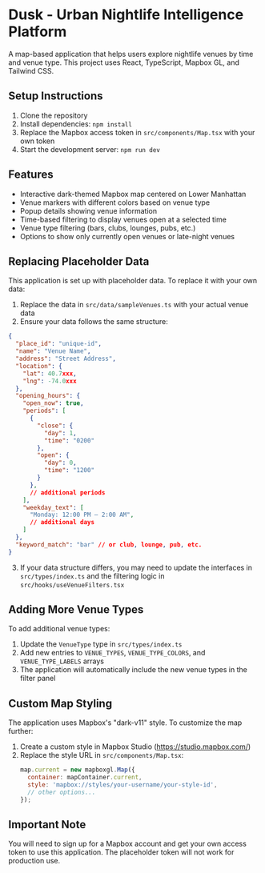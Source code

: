 # Dusk - Urban Nightlife Intelligence Platform

A map-based application that helps users explore nightlife venues by time and venue type. This project uses React, TypeScript, Mapbox GL, and Tailwind CSS.

## Setup Instructions

1. Clone the repository
2. Install dependencies: `npm install`
3. Replace the Mapbox access token in `src/components/Map.tsx` with your own token
4. Start the development server: `npm run dev`

## Features

- Interactive dark-themed Mapbox map centered on Lower Manhattan
- Venue markers with different colors based on venue type
- Popup details showing venue information
- Time-based filtering to display venues open at a selected time
- Venue type filtering (bars, clubs, lounges, pubs, etc.)
- Options to show only currently open venues or late-night venues

## Replacing Placeholder Data

This application is set up with placeholder data. To replace it with your own data:

1. Replace the data in `src/data/sampleVenues.ts` with your actual venue data
2. Ensure your data follows the same structure:

```json
{
  "place_id": "unique-id",
  "name": "Venue Name",
  "address": "Street Address",
  "location": {
    "lat": 40.7xxx,
    "lng": -74.0xxx
  },
  "opening_hours": {
    "open_now": true,
    "periods": [
      {
        "close": {
          "day": 1,
          "time": "0200"
        },
        "open": {
          "day": 0,
          "time": "1200"
        }
      },
      // additional periods
    ],
    "weekday_text": [
      "Monday: 12:00 PM – 2:00 AM",
      // additional days
    ]
  },
  "keyword_match": "bar" // or club, lounge, pub, etc.
}
```

3. If your data structure differs, you may need to update the interfaces in `src/types/index.ts` and the filtering logic in `src/hooks/useVenueFilters.tsx`

## Adding More Venue Types

To add additional venue types:

1. Update the `VenueType` type in `src/types/index.ts`
2. Add new entries to `VENUE_TYPES`, `VENUE_TYPE_COLORS`, and `VENUE_TYPE_LABELS` arrays
3. The application will automatically include the new venue types in the filter panel

## Custom Map Styling

The application uses Mapbox's "dark-v11" style. To customize the map further:

1. Create a custom style in Mapbox Studio (https://studio.mapbox.com/)
2. Replace the style URL in `src/components/Map.tsx`:
   ```javascript
   map.current = new mapboxgl.Map({
     container: mapContainer.current,
     style: 'mapbox://styles/your-username/your-style-id',
     // other options...
   });
   ```

## Important Note

You will need to sign up for a Mapbox account and get your own access token to use this application. The placeholder token will not work for production use.
